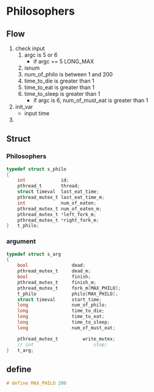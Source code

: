 # Philosophers

## Flow
1. check input
	1. argc is 5 or 6
		- if argc == 5 LONG_MAX
	1. isnum
	1. num_of_philo is between 1 and 200
	1. time_to_die is greater than 1
	1. time_to_eat is greater than 1
	1. time_to_sleep is greater than 1
		- if argc is 6, num_of_must_eat is greater than 1
1. init_var
	- input time
1. 

## Struct
###  Philosophers
```c
typedef struct s_philo
{
	int				id;
	pthread_t		thread;
	struct timeval	last_eat_time;
	pthread_mutex_t	last_eat_time_m;
	int				num_of_eaten;
	pthread_mutex_t	num_of_eaten_m;
	pthread_mutex_t	*left_fork_m;
	pthread_mutex_t	*right_fork_m;
}	t_philo;
```

### argument
```c
typedef struct s_arg
{
	bool				dead;
	pthread_mutex_t		dead_m;
	bool				finish;
	pthread_mutex_t		finish_m;
	pthread_mutex_t		fork_m[MAX_PHILO];
	t_philo				philo[MAX_PHILO];
	struct timeval		start_time;
	long				num_of_philo;
	long				time_to_die;
	long				time_to_eat;
	long				time_to_sleep;
	long				num_of_must_eat;

	pthread_mutex_t			write_mutex;
	// int						stop;
}	t_arg;
```

## define
```c
# define MAX_PHILO 200
```
